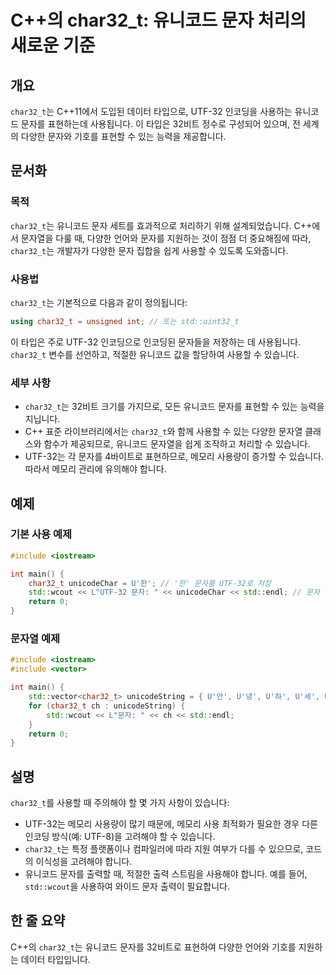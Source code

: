 <!--
Meta Description: # C++의 char32_t: 유니코드 문자 처리의 새로운 기준 ## 개요 `char32_t`는 C++11에서 도입된 데이터 타입으로, UTF-32 인코딩을 사용하는 유니코드 문자를 표현하는데 사용됩니다. 이 타입은 32비트 정수로 구성되어 있으며, 전 세계의 다양한 ...
Meta Keywords: char32_t, 유니코드, utf, 문자를, std
-->

# C++의 char32_t: 유니코드 문자 처리의 새로운 기준

## 개요
`char32_t`는 C++11에서 도입된 데이터 타입으로, UTF-32 인코딩을 사용하는 유니코드 문자를 표현하는데 사용됩니다. 이 타입은 32비트 정수로 구성되어 있으며, 전 세계의 다양한 문자와 기호를 표현할 수 있는 능력을 제공합니다.

## 문서화

### 목적
`char32_t`는 유니코드 문자 세트를 효과적으로 처리하기 위해 설계되었습니다. C++에서 문자열을 다룰 때, 다양한 언어와 문자를 지원하는 것이 점점 더 중요해짐에 따라, `char32_t`는 개발자가 다양한 문자 집합을 쉽게 사용할 수 있도록 도와줍니다.

### 사용법
`char32_t`는 기본적으로 다음과 같이 정의됩니다:
```cpp
using char32_t = unsigned int; // 또는 std::uint32_t
```
이 타입은 주로 UTF-32 인코딩으로 인코딩된 문자들을 저장하는 데 사용됩니다. `char32_t` 변수를 선언하고, 적절한 유니코드 값을 할당하여 사용할 수 있습니다.

### 세부 사항
- `char32_t`는 32비트 크기를 가지므로, 모든 유니코드 문자를 표현할 수 있는 능력을 지닙니다.
- C++ 표준 라이브러리에서는 `char32_t`와 함께 사용할 수 있는 다양한 문자열 클래스와 함수가 제공되므로, 유니코드 문자열을 쉽게 조작하고 처리할 수 있습니다.
- UTF-32는 각 문자를 4바이트로 표현하므로, 메모리 사용량이 증가할 수 있습니다. 따라서 메모리 관리에 유의해야 합니다.

## 예제

### 기본 사용 예제
```cpp
#include <iostream>

int main() {
    char32_t unicodeChar = U'한'; // '한' 문자를 UTF-32로 저장
    std::wcout << L"UTF-32 문자: " << unicodeChar << std::endl; // 문자 출력
    return 0;
}
```

### 문자열 예제
```cpp
#include <iostream>
#include <vector>

int main() {
    std::vector<char32_t> unicodeString = { U'안', U'녕', U'하', U'세', U'요' }; // 유니코드 문자열
    for (char32_t ch : unicodeString) {
        std::wcout << L"문자: " << ch << std::endl;
    }
    return 0;
}
```

## 설명
`char32_t`를 사용할 때 주의해야 할 몇 가지 사항이 있습니다:
- UTF-32는 메모리 사용량이 많기 때문에, 메모리 사용 최적화가 필요한 경우 다른 인코딩 방식(예: UTF-8)을 고려해야 할 수 있습니다.
- `char32_t`는 특정 플랫폼이나 컴파일러에 따라 지원 여부가 다를 수 있으므로, 코드의 이식성을 고려해야 합니다.
- 유니코드 문자를 출력할 때, 적절한 출력 스트림을 사용해야 합니다. 예를 들어, `std::wcout`을 사용하여 와이드 문자 출력이 필요합니다.

## 한 줄 요약
C++의 `char32_t`는 유니코드 문자를 32비트로 표현하여 다양한 언어와 기호를 지원하는 데이터 타입입니다.